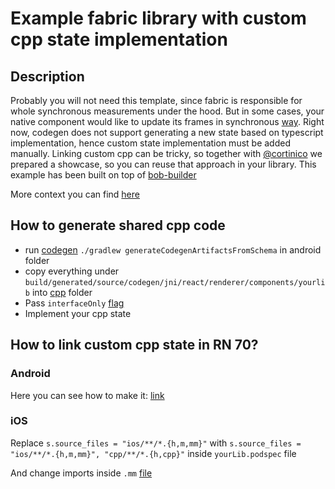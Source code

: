 # Example fabric library with custom cpp state implementation

## Description

Probably you will not need this template, since fabric is responsible for whole synchronous measurements under the hood. But in some cases, your native component would like to update its frames in synchronous [way](https://reactnative.dev/architecture/render-pipeline). Right now, codegen does not support generating a new state based on typescript implementation, hence custom state implementation must be added manually. Linking custom cpp can be tricky, so together with [@cortinico](https://github.com/cortinico) we prepared a showcase, so you can reuse that approach in your library. This example has been built on top of [bob-builder](https://github.com/callstack/react-native-builder-bob)

More context you can find [here](https://github.com/reactwg/react-native-new-architecture/discussions/71#discussioncomment-3606598)

## How to generate shared cpp code

- run [codegen](https://reactnative.dev/docs/new-architecture-library-android#1-extend-or-implement-the-code-generated-native-interfaces) `./gradlew generateCodegenArtifactsFromSchema` in android folder
- copy everything under `build/generated/source/codegen/jni/react/renderer/components/yourlib` into [cpp](https://github.com/troZee/react-native-cpp-autolinking/tree/nc/custom-cpp-sources/cpp) folder
- Pass `interfaceOnly` [flag](https://github.com/troZee/react-native-cpp-autolinking/blob/nc/custom-cpp-sources/src/UnicornViewNativeComponent.ts#L23)
- Implement your cpp state

## How to link custom cpp state in RN 70?

### Android

Here you can see how to make it:
[link](https://github.com/troZee/react-native-cpp-autolinking/commit/5e1b0f2171490a435b540271588b34ca98287801)

### iOS

Replace `s.source_files = "ios/**/*.{h,m,mm}"` with `s.source_files = "ios/**/*.{h,m,mm}", "cpp/**/*.{h,cpp}"` inside `yourLib.podspec` file

And change imports inside `.mm` [file](https://github.com/troZee/react-native-cpp-autolinking/commit/12561736b58837cd4783f55c3af20e67b40219c3#diff-9d18bbaec12252e635b26e515dd1616123b8b02def6291bfefceb645f4e5264fL4)
